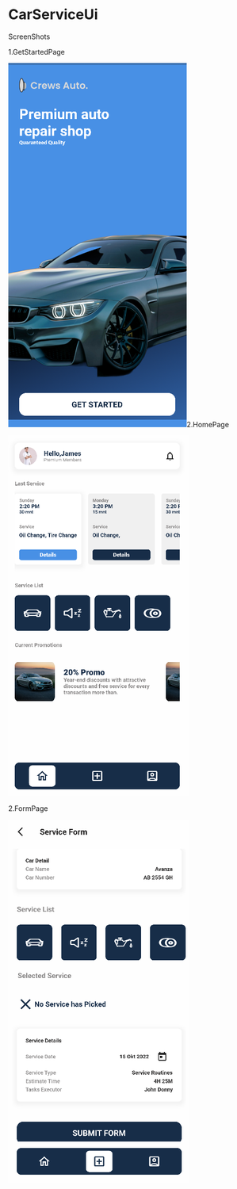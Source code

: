 # CarServiceUi

ScreenShots

1.GetStartedPage

![started](started.PNG)2.HomePage

![home](home.PNG)

2.FormPage

![form](form.PNG)
